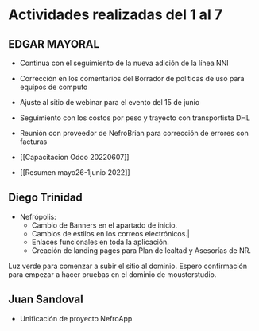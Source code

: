 # Actividades realizadas del 1 al 7
## EDGAR MAYORAL

- Continua con el seguimiento de la nueva adición de la línea NNI

 - Corrección en los comentarios del Borrador de políticas de uso para equipos de computo

- Ajuste al sitio de webinar para el evento del 15 de junio

- Seguimiento con los costos por peso y trayecto con transportista DHL

- Reunión con proveedor de NefroBrian para corrección de errores con facturas
- [[Capacitacion Odoo 20220607]]
- [[Resumen mayo26-1junio 2022]]

## Diego Trinidad

- Nefrópolis:
	- Cambio de Banners en el apartado de inicio.
	- Cambios de estilos en los correos electrónicos.|
	- Enlaces funcionales en toda la aplicación.
	- Creación de landing pages para Plan de lealtad y Asesorías de NR.

Luz verde para comenzar a subir el sitio al dominio. Espero confirmación para empezar a hacer pruebas en el dominio de mousterstudio.

## Juan Sandoval

- Unificación de proyecto NefroApp
